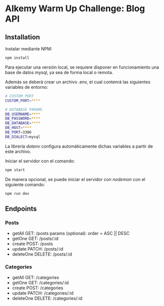 # Alkemy Warm Up Challenge: Blog API
## Installation

Instalar mediante NPM:

```bash
npm install
```


Para ejecutar una versión local, se requiere disponer en funcionamiento una base de datos mysql, ya sea de forma local o remota.

Además se deberá crear un archivo .env, el cual contenrá las siguientes variables de entorno:

```bash
# CUSTOM PORT
CUSTOM_PORT=****

# DATABASE PARAMS
DB_USERNAME=****
DB_PASSWORD=****
DB_DATABASE=****
DB_HOST=****
DB_PORT=3306
DB_DIALECT=mysql 
```

La librería *dotenv* configura automáticamente dichas variables a partir de este archivo.

Iniciar el servidor con el comando:
```bash
npm start
```
De manera opcional, se puede iniciar el servidor con *nodemon* con el siguiente comando:

```bash
npm run dev

```
## Endpoints
### Posts
- getAll
    GET: /posts
        params (optional): order = ASC || DESC
- getOne
    GET: /posts/:id
- create
    POST: /posts
- update
    PATCH: /posts/:id
- deleteOne
    DELETE: /posts/:id

### Categories
- getAll
    GET: /categories
- getOne
    GET: /categories/:id
- create
    POST: /categories
- update
    PATCH: /categories/:id
- deleteOne
    DELETE: /categories/:id